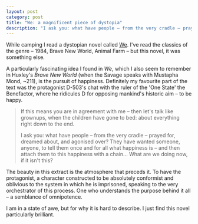 ```yaml
---
layout: post
category: post
title: "We: a magnificent piece of dystopia"
description: "I ask you: what have people – from the very cradle – prayed for, dreamed about, and agonised over? They have wanted someone, anyone, to tell them once and for all what happiness is – and then attach them to this happiness with a chain... What are we doing now, if it isn't this?"
---
```

While camping I read a dystopian novel called [We](https://en.wikipedia.org/wiki/We_%28novel%29). I've read the classics of the genre – 1984, Brave New World, Animal Farm – but this novel, it was something else. 

A particularly fascinating idea I found in _We_, which I also seem to remember in Huxley's _Brave New World_ (when the Savage speaks with Mustapha Mond, ~211), is the pursuit of happiness. Definitely my favourite part of the text was the protagonist D-503's chat with the ruler of the 'One State' the Benefactor, where he ridicules D for opposing mankind's historic aim – to be happy. 

> If this means you are in agreement with me – then let's talk like grownups, when the children have gone to bed: about everything right down to the end.
> 
> I ask you: what have people – from the very cradle – prayed for, dreamed about, and agonised over? They have wanted someone, anyone, to tell them once and for all what happiness is – and then attach them to this happiness with a chain... What are we doing now, if it isn't this?

The beauty in this extract is the atmosphere that preceds it. To have the protagonist, a character constructed to be absolutely conformist and oblivious to the system in which he is imprisoned, speaking to the very orchestrator of this process. One who understands the purpose behind it all – a semblance of omnipotence.

I am in a state of awe, but for why it is hard to describe. I just find this novel particularly brilliant. 
